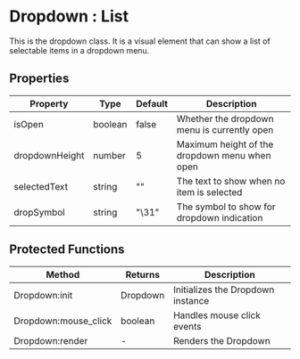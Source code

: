 # Dropdown : List
This is the dropdown class. It is a visual element that can show a list of selectable items in a dropdown menu.

## Properties

|Property|Type|Default|Description|
|---|---|---|---|
|isOpen|boolean|false|Whether the dropdown menu is currently open
|dropdownHeight|number|5|Maximum height of the dropdown menu when open
|selectedText|string|""|The text to show when no item is selected
|dropSymbol|string|"\31"|The symbol to show for dropdown indication


## Protected Functions

|Method|Returns|Description|
|---|---|---|
|Dropdown:init|Dropdown|Initializes the Dropdown instance
|Dropdown:mouse_click|boolean|Handles mouse click events
|Dropdown:render|-|Renders the Dropdown


